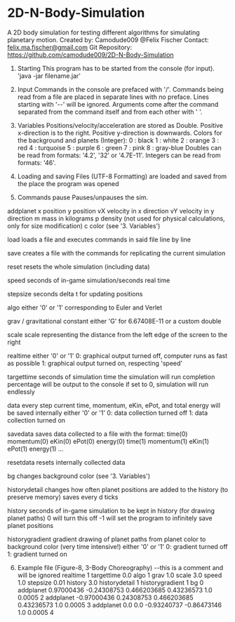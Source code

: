 # 2D-N-Body-Simulation
A 2D body simulation for testing different algorithms for simulating planetary motion.
Created by: Camodude009 @Felix Fischer
Contact: felix.ma.fischer@gmail.com
Git Repository: https://github.com/camodude009/2D-N-Body-Simulation


1. Starting
This program has to be started from the console (for input).
'java -jar filename.jar'

2. Input
Commands in the console are prefaced with '/'.
Commands being read from a file are placed in separate lines with no preface. Lines starting with '--' will be ignored.
Arguments come after the command separated from the command itself and from each other with ' '.

3. Variables
Positions/velocity/acceleration are stored as Double.
Positive x-direction is to the right.
Positive y-direction is downwards.
Colors for the background and planets (Integer):
0 : black
1 : white
2 : orange
3 : red
4 : turquoise
5 : purple
6 : green
7 : pink
8 : gray-blue
Doubles can be read from formats: '4.2', '32' or '4.7E-11'.
Integers can be read from formats: '46'.

4. Loading and saving
Files (UTF-8 Formatting) are loaded and saved from the place the program was opened

5. Commands
pause
	Pauses/unpauses the sim.
	
addplanet <double x> <double y> <double vX> <double vY> <double m> <double p> <int c>
	x position
	y position
	vX velocity in x direction
	vY velocity in y direction
	m mass in kilograms
	p density (not used for physical calculations, only for size modification)
	c color (see '3. Variables')
	
load <String filename>
	loads a file and executes commands in said file line by line
	
save <String filename>
	creates a file with the commands for replicating the current simulation
	
reset
	resets the whole simulation (including data)
	
speed <double s>
	seconds of in-game simulation/seconds real time
	
stepsize <double s>
	seconds delta t for updating positions
	
algo <int a>
	either '0' or '1' corresponding to Euler and Verlet
	
grav <String g>/<double g>
	gravitational constant either 'G' for 6.67408E-11 or a custom double
	
scale <double s>
	scale representing the distance from the left edge of the screen to the right
	
realtime <int r>
	either '0' or '1'
	0: graphical output turned off, computer runs as fast as possible
	1: graphical output turned on, respecting 'speed'
	
targettime <double t>
	seconds of simulation time the simulation will run
	completion percentage will be output to the console
	if set to 0, simulation will run endlessly
	
data <int d>
	every step current time, momentum, eKin, ePot, and total energy will be saved internally
	either '0' or '1'
	0: data collection turned off
	1: data collection turned on
	
savedata <String filename>
	saves data collected to a file with the format:
	time(0) momentum(0) eKin(0) ePot(0) energy(0)
	time(1) momentum(1) eKin(1) ePot(1) energy(1)
	...

resetdata
	resets internally collected data
	
bg <int c>
	changes background color (see '3. Variables')

historydetail <int d>
	changes how often planet positions are added to the history (to preserve memory)
	saves every d ticks
	
history <int h>
	seconds of in-game simulation to be kept in history (for drawing planet paths)
	0 will turn this off
	-1 will set the program to infinitely save planet positions

historygradient <int g>
	gradient drawing of planet paths from planet color to background color (very time intensive!)
	either '0' or '1'
	0: gradient turned off
	1: gradient turned on
	
6. Example file (Figure-8, 3-Body Choreography)
--this is a comment and will be ignored
realtime 1
targettime 0.0
algo 1
grav 1.0
scale 3.0
speed 1.0
stepsize 0.01
history 3.0
historydetail 1
historygradient 1
bg 0
addplanet 0.97000436 -0.24308753 0.466203685 0.43236573 1.0 0.0005 2
addplanet -0.97000436 0.24308753 0.466203685 0.43236573 1.0 0.0005 3
addplanet 0.0 0.0 -0.93240737 -0.86473146 1.0 0.0005 4
